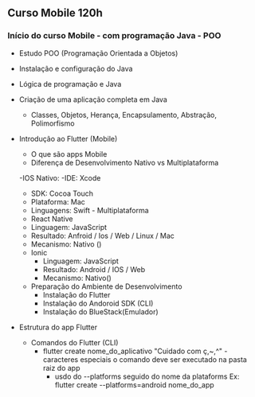 ## Curso Mobile 120h

### Início do curso Mobile - com programação Java - POO

   - Estudo POO (Programação Orientada a Objetos)
   - Instalação e configuração do Java
   - Lógica de programação e Java
   - Criação de uma aplicação completa em Java
     - Classes, Objetos, Herança, Encapsulamento, Abstração, Polimorfismo

   - Introdução ao Flutter (Mobile)
     - O que são apps Mobile
     - Diferença de Desenvolvimento Nativo vs Multiplataforma

     -IOS Nativo:
      -IDE: Xcode
      - SDK: Cocoa Touch
      - Plataforma: Mac
      - Linguagens: Swift
    - Multiplataforma
     - React Native
      - Linguagem: JavaScript
      - Resultado: Anfroid / Ios / Web / Linux / Mac
      - Mecanismo: Nativo () 
      - Ionic 
        - Linguagem: JavaScript
        - Resultado: Android / IOS / Web
        - Mecanismo: Nativo()
     - Preparação do Ambiente de Desenvolvimento
       - Instalação do Flutter
       - Instalação do Andoroid SDK (CLI)
       - Instalação do BlueStack(Emulador)
   - Estrutura do app Flutter
     - Comandos do Flutter (CLI)
       - flutter create nome_do_aplicativo
       "Cuidado com ç,~,^" - caracteres especiais
       o comando deve ser executado na pasta raiz do app
         - usdo do --platforms seguido do nome da plataforms
         Ex: flutter create --platforms=android nome_do_app